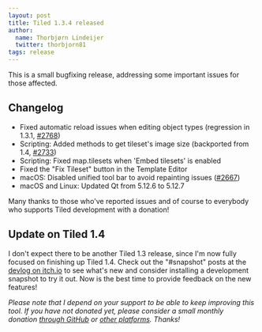 ```yaml
---
layout: post
title: Tiled 1.3.4 released
author:
  name: Thorbjørn Lindeijer
  twitter: thorbjorn81
tags: release
---
```


This is a small bugfixing release, addressing some important issues for those affected.

Changelog
---------

* Fixed automatic reload issues when editing object types (regression in 1.3.1, [#2768](https://github.com/bjorn/tiled/issues/2768))
* Scripting: Added methods to get tileset's image size (backported from 1.4, [#2733](https://github.com/bjorn/tiled/issues/2733))
* Scripting: Fixed map.tilesets when 'Embed tilesets' is enabled
* Fixed the "Fix Tileset" button in the Template Editor
* macOS: Disabled unified tool bar to avoid repainting issues ([#2667](https://github.com/bjorn/tiled/issues/2667))
* macOS and Linux: Updated Qt from 5.12.6 to 5.12.7

Many thanks to those who've reported issues and of course to everybody who supports Tiled development with a donation!

Update on Tiled 1.4
-------------------

I don't expect there to be another Tiled 1.3 release, since I'm now fully focused on finishing up Tiled 1.4. Check out the "#snapshot" posts at the [devlog on itch.io](https://thorbjorn.itch.io/tiled/devlog) to see what's new and consider installing a development snapshot to try it out. Now is the best time to provide feedback on the new features!

_Please note that I depend on your support to be able to keep improving this tool. If you have not donated yet, please consider a small monthly donation [through GitHub](https://github.com/sponsors/bjorn) or [other platforms](https://www.mapeditor.org/donate). Thanks!_
